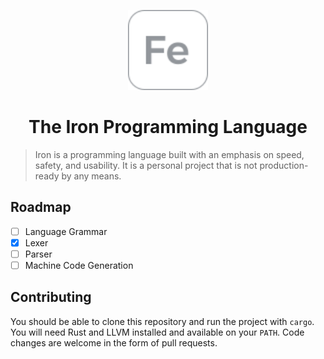 <p align="center"><img src="./assets/fe.svg" height="128px" width="128px" /></p>
<h1 align="center">The Iron Programming Language</h1>

> Iron is a programming language built with an emphasis on speed, safety, and usability. It is a personal project that is not production-ready by any means.

## Roadmap

- [ ] Language Grammar
- [x] Lexer
- [ ] Parser
- [ ] Machine Code Generation

## Contributing

You should be able to clone this repository and run the project with `cargo`. You will need Rust and LLVM installed and available on your `PATH`. Code changes are welcome in the form of pull requests.
